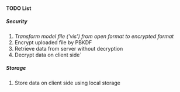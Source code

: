 #### TODO List
##### Security
1. _Transform model file ('vis') from open format to encrypted format_
2. Encrypt uploaded file by PBKDF
3. Retrieve data from server without decryption
4. Decrypt data on client side`

##### Storage
1. Store data on client side using local storage